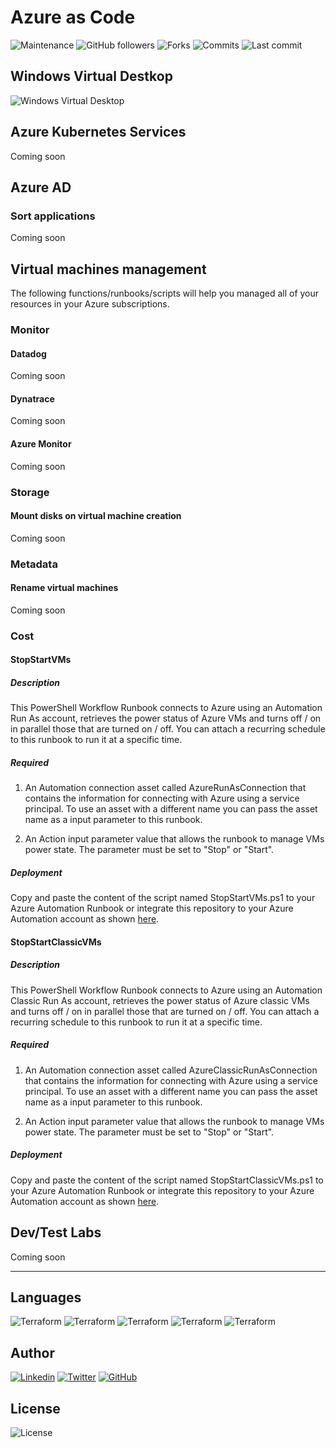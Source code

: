 
# Azure as Code

![Maintenance](https://img.shields.io/maintenance/yes/2020?style=for-the-badge&logo=awesome-lists&logoColor=white)
![GitHub followers](https://img.shields.io/github/followers/faroukfriha?style=for-the-badge&logo=github)
![Forks](https://img.shields.io/github/forks/faroukfriha/azure-as-code?style=for-the-badge&logo=github)
![Commits](https://img.shields.io/github/commit-activity/w/faroukfriha/azure-as-code?style=for-the-badge&logo=github)
![Last commit](https://img.shields.io/github/last-commit/faroukfriha/azure-as-code?style=for-the-badge&logo=github)


## Windows Virtual Destkop
![Windows Virtual Desktop](https://img.shields.io/github/workflow/status/faroukfriha/azure-as-code/Windows%20Virtual%20Desktop/master?logo=github-actions&logoColor=white&style=for-the-badge)

## Azure Kubernetes Services

Coming soon

## Azure AD
### Sort applications
Coming soon
## Virtual machines management
The following functions/runbooks/scripts will help you managed all of your resources in your Azure subscriptions.
### Monitor
#### Datadog
Coming soon
#### Dynatrace
Coming soon
#### Azure Monitor
Coming soon
### Storage
#### Mount disks on virtual machine creation
Coming soon
### Metadata
#### Rename virtual machines
Coming soon
### Cost
#### StopStartVMs
##### Description

This PowerShell Workflow Runbook connects to Azure using an Automation Run As account, retrieves the power status of Azure VMs and turns off / on  in parallel those that are turned on / off. You can attach a recurring schedule to this runbook to run it at a specific time.

##### Required

1. An Automation connection asset called AzureRunAsConnection that contains the information for connecting with Azure using a service principal.  To use an asset with a different name you can pass the asset name as a input parameter to this runbook.

2. An Action input parameter value that allows the runbook to manage VMs power state. The parameter must be set to "Stop" or "Start".

##### Deployment

Copy and paste the content of the script named StopStartVMs.ps1 to your Azure Automation Runbook or integrate this repository to your Azure Automation account as shown [here](https://docs.microsoft.com/en-us/azure/automation/automation-source-control-integration#step-2--set-up-source-control-in-azure-automation).

#### StopStartClassicVMs

##### Description

This PowerShell Workflow Runbook connects to Azure using an Automation Classic Run As account, retrieves the power status of Azure classic VMs and turns off / on  in parallel those that are turned on / off. You can attach a recurring schedule to this runbook to run it at a specific time.

##### Required

1. An Automation connection asset called AzureClassicRunAsConnection that contains the information for connecting with Azure using a service principal.  To use an asset with a different name you can pass the asset name as a input parameter to this runbook.

2. An Action input parameter value that allows the runbook to manage VMs power state. The parameter must be set to "Stop" or "Start".

##### Deployment

Copy and paste the content of the script named StopStartClassicVMs.ps1 to your Azure Automation Runbook or integrate this repository to your Azure Automation account as shown [here](https://docs.microsoft.com/en-us/azure/automation/automation-source-control-integration#step-2--set-up-source-control-in-azure-automation).

## Dev/Test Labs
Coming soon

---

## Languages

![Terraform](https://img.shields.io/badge/powershell-%235391FE.svg?&style=for-the-badge&logo=powershell&logoColor=white) ![Terraform](https://img.shields.io/badge/terraform-%23623CE4.svg?&style=for-the-badge&logo=terraform&logoColor=white) ![Terraform](https://img.shields.io/badge/python-%233776AB.svg?&style=for-the-badge&logo=python&logoColor=white)
![Terraform](https://img.shields.io/badge/chocolatey-%2380B5E3.svg?&style=for-the-badge&logo=chocolatey&logoColor=white)
![Terraform](https://img.shields.io/badge/json-%23000000.svg?&style=for-the-badge&logo=json) 

## Author
[![Linkedin](https://img.shields.io/badge/linkedin-%230077B5.svg?&style=for-the-badge&logo=linkedin&logoColor=white)](https://www.linkedin.com/faroukfriha) [![Twitter](https://img.shields.io/badge/twitter-%231DA1F2.svg?&style=for-the-badge&logo=twitter&logoColor=white)](https://www.twitter.com/faroukfriha) [![GitHub](https://img.shields.io/badge/github-%23181717.svg?&style=for-the-badge&logo=github)](https://www.github.com/faroukfriha)

## License
![License](https://img.shields.io/github/license/faroukfriha/azure-as-code?style=for-the-badge&logo=open-source-initiative&logoColor=white) 

